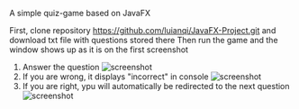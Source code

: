 A simple quiz-game based on JavaFX

First, clone repository https://github.com/luianqi/JavaFX-Project.git and download txt file with questions stored there
Then run the game and the window shows up as it is on the first screenshot
1) Answer the question
![screenshot](https://user-images.githubusercontent.com/73655002/111874835-20633c80-89c1-11eb-9f9a-036fb394e2fb.jpg)
2) If you are wrong, it displays "incorrect" in console
![screenshot](https://user-images.githubusercontent.com/73655002/111874940-6c15e600-89c1-11eb-9dc7-59f2cf2971ac.jpg)
3) If you are right, ypu will automatically be redirected to the next question
![screenshot](https://user-images.githubusercontent.com/73655002/111874956-7afc9880-89c1-11eb-90da-9125a2fb8b3a.jpg)

